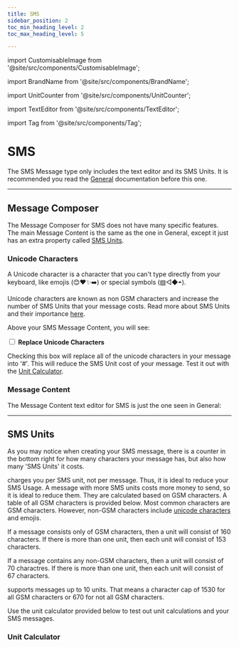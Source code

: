 ```yaml
---
title: SMS
sidebar_position: 2
toc_min_heading_level: 2
toc_max_heading_level: 5

---
```


import CustomisableImage from '@site/src/components/CustomisableImage';

<link rel="stylesheet" type="text/css" href="/src/components/css/custom.css" />


import BrandName from '@site/src/components/BrandName';

import UnitCounter from '@site/src/components/UnitCounter';

import TextEditor from '@site/src/components/TextEditor';

import Tag from '@site/src/components/Tag';



# SMS

The SMS Message type only includes the text editor and its SMS Units. It is recommended you read the [General](./general) documentation before this one.

---

## Message Composer

The Message Composer for SMS does not have many specific features. The main Message Content is the same as the one in General, except it just has an extra property called [SMS Units](#sms-units).

### Unicode Characters

A Unicode character is a character that you can't type directly from your keyboard, like emojis (😊❤️✨➡️) or special symbols (▧◁◆◓).

Unicode characters are known as non GSM characters and increase the number of SMS Units that your message costs. Read more about SMS Units and their importance [here](#sms-units). 

Above your SMS Message Content, you will see:

<input type="checkbox"/> **Replace Unicode Characters**

Checking this box will replace all of the unicode characters in your message into '#'. This will reduce the SMS Unit cost of your message. Test it out with the [Unit Calculator](#unit-calculator).

### Message Content

The Message Content text editor for SMS is just the one seen in General:

<TextEditor/>

---

## SMS Units

As you may notice when creating your SMS message, there is a counter in the bottom right for how many characters your message has, but also how many 'SMS Units' it costs. 


<CustomisableImage src="/img/message-types-sms-units.png" alt="SMS Units" width="450"/>

<BrandName type="name"/> charges you per SMS unit, not per message. Thus, it is ideal to reduce your SMS Usage.
A message with more SMS units costs more money to send, so it is ideal to reduce them. They are calculated based on GSM characters. A table of all GSM characters is provided below. Most common characters are GSM characters. However, non-GSM characters include [unicode characters](#unicode-characters) and emojis.

<CustomisableImage src="/img/gsm.png" alt="All GSM Characters" width="400"/>


If a message consists only of GSM characters, then a unit will consist of 160 characters. If there is more than one unit, then each unit will consist of 153 characters.

If a message contains any non-GSM characters, then a unit will consist of 70 charactres. If there is more than one unit, then each unit will consist of 67 characters. 

<BrandName type="name"/> supports messages up to 10 units. That means a character cap of 1530 for all GSM characters or 670 for not all GSM characters.

Use the unit calculator provided below to test out unit calculations and your SMS messages.

### Unit Calculator

<UnitCounter/>


